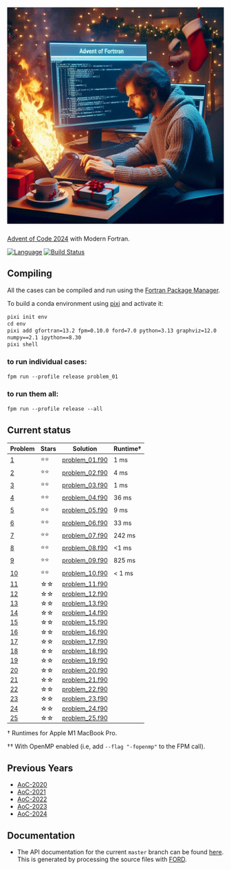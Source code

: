 ![aoc2024](media/aoc2024.jpg)
============

[Advent of Code 2024](https://adventofcode.com/2024) with Modern Fortran.

[![Language](https://img.shields.io/badge/-Fortran-734f96?logo=fortran&logoColor=white)](https://github.com/topics/fortran)
[![Build Status](https://github.com/jacobwilliams/AoC-2024/actions/workflows/CI.yml/badge.svg)](https://github.com/jacobwilliams/AoC-2024/actions)

## Compiling

All the cases can be compiled and run using the [Fortran Package Manager](https://fpm.fortran-lang.org).

To build a conda environment using [pixi](https://pixi.sh/latest/switching_from/conda/#why-pixi) and activate it:

```
pixi init env
cd env
pixi add gfortran=13.2 fpm=0.10.0 ford=7.0 python=3.13 graphviz=12.0 numpy==2.1 ipython==8.30
pixi shell
```

### to run individual cases:

```
fpm run --profile release problem_01
```

### to run them all:

```
fpm run --profile release --all
```

## Current status

<!-- ⭐☆ -->

Problem  | Stars  | Solution | Runtime†
--       | --     | --       | --
[1](https://adventofcode.com/2024/day/1)  | ⭐⭐ | [problem_01.f90](https://github.com/jacobwilliams/AoC-2024/blob/master/app/problem_01.f90)  | 1 ms
[2](https://adventofcode.com/2024/day/2)  | ⭐⭐ | [problem_02.f90](https://github.com/jacobwilliams/AoC-2024/blob/master/app/problem_02.f90)  | 4 ms
[3](https://adventofcode.com/2024/day/3)  | ⭐⭐ | [problem_03.f90](https://github.com/jacobwilliams/AoC-2024/blob/master/app/problem_03.f90)  | 1 ms
[4](https://adventofcode.com/2024/day/4)  | ⭐⭐ | [problem_04.f90](https://github.com/jacobwilliams/AoC-2024/blob/master/app/problem_04.f90)  | 36 ms
[5](https://adventofcode.com/2024/day/5)  | ⭐⭐ | [problem_05.f90](https://github.com/jacobwilliams/AoC-2024/blob/master/app/problem_05.f90)  | 9 ms
[6](https://adventofcode.com/2024/day/6)  | ⭐⭐ | [problem_06.f90](https://github.com/jacobwilliams/AoC-2024/blob/master/app/problem_06.f90)  | 33 ms
[7](https://adventofcode.com/2024/day/7)  | ⭐⭐ | [problem_07.f90](https://github.com/jacobwilliams/AoC-2024/blob/master/app/problem_07.f90)  | 242 ms
[8](https://adventofcode.com/2024/day/8)  | ⭐⭐ | [problem_08.f90](https://github.com/jacobwilliams/AoC-2024/blob/master/app/problem_08.f90)  | <1 ms
[9](https://adventofcode.com/2024/day/9)  | ⭐⭐ | [problem_09.f90](https://github.com/jacobwilliams/AoC-2024/blob/master/app/problem_09.f90)  | 825 ms
[10](https://adventofcode.com/2024/day/10)| ⭐⭐ | [problem_10.f90](https://github.com/jacobwilliams/AoC-2024/blob/master/app/problem_10.f90)  | < 1 ms
[11](https://adventofcode.com/2024/day/11)| ☆☆ | [problem_11.f90](https://github.com/jacobwilliams/AoC-2024/blob/master/app/problem_11.f90)  |
[12](https://adventofcode.com/2024/day/12)| ☆☆ | [problem_12.f90](https://github.com/jacobwilliams/AoC-2024/blob/master/app/problem_12.f90)  |
[13](https://adventofcode.com/2024/day/13)| ☆☆ | [problem_13.f90](https://github.com/jacobwilliams/AoC-2024/blob/master/app/problem_13.f90)  |
[14](https://adventofcode.com/2024/day/14)| ☆☆ | [problem_14.f90](https://github.com/jacobwilliams/AoC-2024/blob/master/app/problem_14.f90) |
[15](https://adventofcode.com/2024/day/15)| ☆☆ | [problem_15.f90](https://github.com/jacobwilliams/AoC-2024/blob/master/app/problem_15.f90) |
[16](https://adventofcode.com/2024/day/16)| ☆☆ | [problem_16.f90](https://github.com/jacobwilliams/AoC-2024/blob/master/app/problem_16.f90)  |
[17](https://adventofcode.com/2024/day/17)| ☆☆ | [problem_17.f90](https://github.com/jacobwilliams/AoC-2024/blob/master/app/problem_17.f90) |
[18](https://adventofcode.com/2024/day/18)| ☆☆ | [problem_18.f90](https://github.com/jacobwilliams/AoC-2024/blob/master/app/problem_18.f90) |
[19](https://adventofcode.com/2024/day/19)| ☆☆ | [problem_19.f90](https://github.com/jacobwilliams/AoC-2024/blob/master/app/problem_19.f90)  |
[20](https://adventofcode.com/2024/day/20)| ☆☆ | [problem_20.f90](https://github.com/jacobwilliams/AoC-2024/blob/master/app/problem_20.f90) |
[21](https://adventofcode.com/2024/day/21)| ☆☆ | [problem_21.f90](https://github.com/jacobwilliams/AoC-2024/blob/master/app/problem_21.f90) |
[22](https://adventofcode.com/2024/day/22)| ☆☆ | [problem_22.f90](https://github.com/jacobwilliams/AoC-2024/blob/master/app/problem_22.f90) |
[23](https://adventofcode.com/2024/day/23)| ☆☆ | [problem_23.f90](https://github.com/jacobwilliams/AoC-2024/blob/master/app/problem_23.f90) |
[24](https://adventofcode.com/2024/day/24)| ☆☆ | [problem_24.f90](https://github.com/jacobwilliams/AoC-2024/blob/master/app/problem_24.f90) |
[25](https://adventofcode.com/2024/day/25)| ☆☆ | [problem_25.f90](https://github.com/jacobwilliams/AoC-2024/blob/master/app/problem_25.f90) |

† Runtimes for Apple M1 MacBook Pro.

†† With OpenMP enabled (i.e, add `--flag "-fopenmp"` to the FPM call).

## Previous Years

 * [AoC-2020](https://github.com/jacobwilliams/AoC-2020)
 * [AoC-2021](https://github.com/jacobwilliams/AoC-2021)
 * [AoC-2022](https://github.com/jacobwilliams/AoC-2022)
 * [AoC-2023](https://github.com/jacobwilliams/AoC-2023)
 * [AoC-2024](https://github.com/jacobwilliams/AoC-2024)

 ## Documentation

 * The API documentation for the current ```master``` branch can be found [here](https://jacobwilliams.github.io/AoC-2024/).  This is generated by processing the source files with [FORD](https://github.com/Fortran-FOSS-Programmers/ford).
